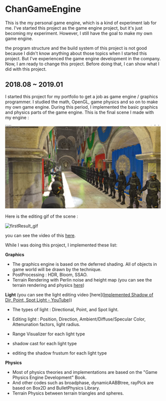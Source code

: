# ChanGameEngine

This is the my personal game engine, which is a kind of experiment lab for me. I've started this project as the game engine project, but it's just becoming my experiment. However, I still have the goal to make my own game engine. 

the program structure and the build system of this project is not good because I didn't know anything about those topics when I started this project. But I've experienced the game engine development in the company. Now, I am ready to change this project. Before doing that, I can show what I did with this project.



## 2018.08 ~ 2019.01

I started this project for my portfolio to get a job as game engine / graphics programmer. I studied the math, OpenGL, game physics and so on to make my own game engine. During this period, I implemented the basic graphics and physics parts of the game engine. This is the final scene I made with my engine :

![first_result](img/firstResult.png)

Here is the editing gif of the scene :

![firstResult_gif](img/firstResult.gif)

you can see the video of this [here](https://youtu.be/KSpS1TO2YgM).



While I was doing this project, I implemented these list:

**Graphics**

* The graphics engine is based on the deferred shading. All of objects in game world will be drawn by the technique.
* PostProcessing : HDR, Bloom, SSAO.
* Terrain Rendering with Perlin noise and height map (you can see the terrain rendering and physics [here](https://www.youtube.com/watch?v=gEwG9HVjTYk))

**Light** (you can see the light editing video [here]([Implemented Shadow of Dir, Point, Spot Light - YouTube](https://www.youtube.com/watch?v=0eW7ttd--IM)))

* The types of light : Directional, Point, and Spot light.

* Editing light : Position, Direction, Ambient/Diffuse/Specular Color, Attenunation factors, light radius.
* Range Visualizer for each light type
* shadow cast for each light type
* editing the shadow frustum for each light type

**Physics**

* Most of physics theories and implementations are based on the "Game Physics Engine Development" Book.
* And other codes such as broadphase, dynamicAABBtree, rayPick are based on Box2D and BulletPhysics Library.
* Terrain Physics between terrain triangles and spheres.

